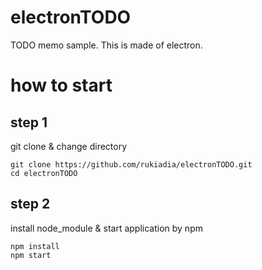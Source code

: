 # electronTODO
TODO memo sample. This is made of electron.

# how to start

## step 1

git clone & change directory

```
git clone https://github.com/rukiadia/electronTODO.git
cd electronTODO
```

## step 2

install node_module & start application by npm 

```
npm install
npm start
```
